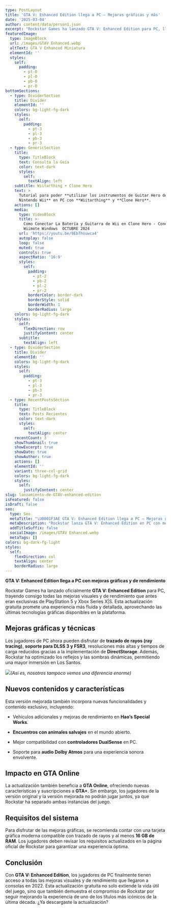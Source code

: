 ```yaml
---
type: PostLayout
title: 'GTA V: Enhanced Edition llega a PC – Mejoras gráficas y más'
date: '2025-03-04'
author: content/data/person1.json
excerpt: "Rockstar Games ha lanzado GTA V: Enhanced Edition para PC, llevando mejoras gráficas, soporte para DLSS 3 y trazado de rayos. Descubre todas las novedades y cómo esta actualización gratuita mejora la experiencia en Los Santos. \U0001F525"
featuredImage:
  type: ImageBlock
  url: /images/GTAV Enhanced.webp
  altText: GTA V Enhanced Miniatura
  elementId: ''
  styles:
    self:
      padding:
        - pt-0
        - pl-0
        - pb-0
        - pr-0
bottomSections:
  - type: DividerSection
    title: Divider
    elementId: ''
    colors: bg-light-fg-dark
    styles:
      self:
        padding:
          - pt-3
          - pl-3
          - pb-3
          - pr-3
  - type: GenericSection
    title:
      type: TitleBlock
      text: Consulta la Guía
      color: text-dark
      styles:
        self:
          textAlign: left
    subtitle: Wiitarthing + Clone Hero
    text: >
      Tutorial para poder **utilizar los instrumentos de Guitar Hero de la
      Nintendo Wii** en PC con **Wiitarthing** y **Clone Hero**.
    actions: []
    media:
      type: VideoBlock
      title: >-
        Como Conectar La Batería y Guitarra de Wii en Clone Hero - Conectar
        Wiimote Windows  OCTUBRE 2024
      url: 'https://youtu.be/0Eb7houwca4'
      autoplay: false
      loop: false
      muted: true
      controls: true
      aspectRatio: '16:9'
      styles:
        self:
          padding:
            - pt-2
            - pb-2
            - pl-2
            - pr-2
          borderColor: border-dark
          borderStyle: solid
          borderWidth: 1
          borderRadius: large
    colors: bg-light-fg-dark
    styles:
      self:
        flexDirection: row
        justifyContent: center
      subtitle:
        textAlign: left
  - type: DividerSection
    title: Divider
    elementId: ''
    colors: bg-light-fg-dark
    styles:
      self:
        padding:
          - pt-3
          - pl-3
          - pb-3
          - pr-3
  - type: RecentPostsSection
    title:
      type: TitleBlock
      text: Posts Recientes
      color: text-dark
      styles:
        self:
          textAlign: center
    recentCount: 3
    showThumbnail: true
    showExcerpt: true
    showDate: true
    showAuthor: true
    actions: []
    elementId: ''
    variant: three-col-grid
    colors: bg-light-fg-dark
    styles:
      self:
        justifyContent: center
slug: lanzamiento-de-GTAV-enhanced-edition
isFeatured: false
isDraft: false
seo:
  type: Seo
  metaTitle: "\U0001F3AE GTA V: Enhanced Edition llega a PC – Mejoras gráficas, rendimiento y más \U0001F680"
  metaDescription: "Rockstar lanza GTA V: Enhanced Edition en PC con mejoras gráficas, trazado de rayos, DLSS 3 y más. Descubre todas las novedades y cómo optimizar tu experiencia en Los Santos. \U0001F680\U0001F525"
  addTitleSuffix: false
  socialImage: /images/GTAV Enhanced.webp
  metaTags: []
colors: bg-dark-fg-light
styles:
  self:
    flexDirection: col
    textAlign: center
    borderRadius: large
---
```

**GTA V: Enhanced Edition llega a PC con mejoras gráficas y de rendimiento**

Rockstar Games ha lanzado oficialmente **GTA V: Enhanced Edition** para PC, trayendo consigo todas las mejoras visuales y de rendimiento que antes eran exclusivas de PlayStation 5 y Xbox Series X|S. Esta actualización gratuita promete una experiencia más fluida y detallada, aprovechando las últimas tecnologías gráficas disponibles en la plataforma.

## **Mejoras gráficas y técnicas**

Los jugadores de PC ahora pueden disfrutar de **trazado de rayos (ray tracing)**, **soporte para DLSS 3 y FSR3**, resoluciones más altas y tiempos de carga reducidos gracias a la implementación de **DirectStorage**. Además, Rockstar ha optimizado los reflejos y las sombras dinámicas, permitiendo una mayor inmersión en Los Santos.

![](/images/GTA%20V%20Enhanced%20Comparison1.webp)*(Así es, nosotros tampoco vemos una diferencia enorme)*



## **Nuevos contenidos y características**

Esta versión mejorada también incorpora nuevas funcionalidades y contenido exclusivo, incluyendo:

*   Vehículos adicionales y mejoras de rendimiento en **Hao’s Special Works**.

*   **Encuentros con animales salvajes** en el mundo abierto.

*   Mejor compatibilidad con **controladores DualSense** en PC.

*   Soporte para **audio Dolby Atmos** para una experiencia sonora envolvente.

## **Impacto en GTA Online**

La actualización también beneficia a **GTA Online**, ofreciendo nuevas características y suscripciones a **GTA+**. Sin embargo, los jugadores de la versión original y la versión mejorada no podrán jugar juntos, ya que Rockstar ha separado ambas instancias del juego.

## **Requisitos del sistema**

Para disfrutar de las mejoras gráficas, se recomienda contar con una tarjeta gráfica moderna compatible con trazado de rayos y al menos **16 GB de RAM**. Los jugadores deben revisar los requisitos actualizados en la página oficial de Rockstar para garantizar una experiencia óptima.

## **Conclusión**

Con **GTA V: Enhanced Edition**, los jugadores de PC finalmente tienen acceso a todas las mejoras visuales y de rendimiento que llegaron a consolas en 2022. Esta actualización gratuita no solo extiende la vida útil del juego, sino que también demuestra el compromiso de Rockstar por seguir mejorando la experiencia de uno de los títulos más icónicos de la última década. ¿Ya descargaste la actualización?
